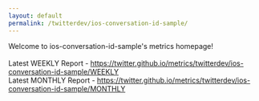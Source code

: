 ```yaml
---
layout: default
permalink: /twitterdev/ios-conversation-id-sample/
---
```

Welcome to ios-conversation-id-sample's metrics homepage!
<br><br>
Latest WEEKLY Report - <a href="https://twitter.github.io/metrics/twitterdev/ios-conversation-id-sample/WEEKLY">https://twitter.github.io/metrics/twitterdev/ios-conversation-id-sample/WEEKLY</a>
<br>
Latest MONTHLY Report - <a href="https://twitter.github.io/metrics/twitterdev/ios-conversation-id-sample/MONTHLY">https://twitter.github.io/metrics/twitterdev/ios-conversation-id-sample/MONTHLY</a>
<br>
